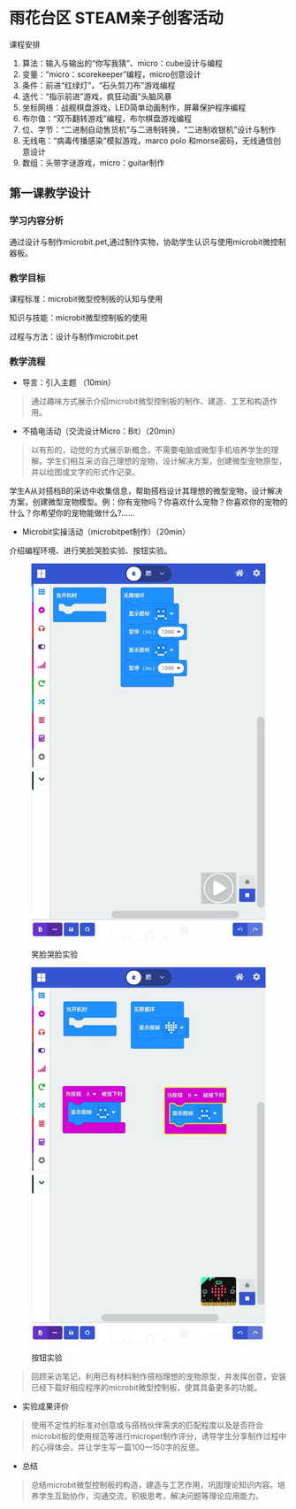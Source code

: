 # 雨花台区 STEAM亲子创客活动

课程安排

1. 算法：输入与输出的“你写我猜”、micro：cube设计与编程
2. 变量：“micro：scorekeeper”编程，micro创意设计
3. 条件：前进“红绿灯”，“石头剪刀布”游戏编程
4. 迭代：“指示前进”游戏，疯狂动画”头脑风暴
5. 坐标网络：战舰棋盘游戏，LED简单动画制作，屏幕保护程序编程
6. 布尔值：“双币翻转游戏”编程，布尔棋盘游戏编程
7. 位、字节：“二进制自动售货机”与二进制转换，“二进制收银机”设计与制作
8. 无线电：“病毒传播感染”模拟游戏，marco polo 和morse密码，无线通信创意设计
9. 数组：头带字谜游戏，micro：guitar制作



## 第一课教学设计

### 学习内容分析

通过设计与制作microbit.pet,通过制作实物，协助学生认识与使用microbit微控制器板。

### 教学目标

课程标准：microbit微型控制板的认知与使用

知识与技能：microbit微型控制板的使用

过程与方法：设计与制作microbit.pet

### 教学流程

* 导言：引入主题 （10min）

> 通过趣味方式展示介绍microbit微型控制板的制作、建造、工艺和构造作用。

* 不插电活动（交流设计Micro：Bit）（20min）

> 以有形的，动觉的方式展示新概念，不需要电脑或微型手机培养学生的理解。学生们相互采访自己理想的宠物，设计解决方案，创建微型宠物原型，并以绘图或文字的形式作记录。

学生A从对搭档B的采访中收集信息，帮助搭档设计其理想的微型宠物，设计解决方案，创建微型宠物模型。例：你有宠物吗？你喜欢什么宠物？你喜欢你的宠物的什么？你希望你的宠物能做什么?......

* Microbit实操活动（microbitpet制作）（20min）

介绍编程环境、进行笑脸哭脸实验、按钮实验。

<div>

<figure><img src="../.gitbook/assets/J7)Z9C{O[V9SX}__]O52L83 (1).jpg" alt=""><figcaption><p>笑脸哭脸实验</p></figcaption></figure>

 

<figure><img src="../.gitbook/assets/]ZX42]&#x60;B9324YO&#x60;I[Y]@IRA.jpg" alt=""><figcaption><p>按钮实验</p></figcaption></figure>

</div>

> 回顾采访笔记，利用已有材料制作搭档理想的宠物原型，并发挥创意，安装已经下载好相应程序的microbit微型控制板，使其具备更多的功能。

* 实验成果评价

> 使用不定性的标准对创意或与搭档伙伴需求的匹配程度以及是否符合microbit板的使用规范等进行micropet制作评分，诱导学生分享制作过程中的心得体会，并让学生写一篇100—150字的反思。

* 总结

> 总结microbit微型控制板的构造，建造与工艺作用，巩固理论知识内容。培养学生互助协作，沟通交流，积极思考，解决问题等理论应用能力。

